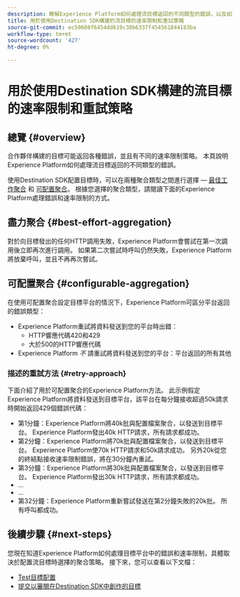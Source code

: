 ```yaml
---
description: 瞭解Experience Platform如何處理流目標返回的不同類型的錯誤，以及如何重試將資料發送到目標平台。
title: 用於使用Destination SDK構建的流目標的速率限制和重試策略
source-git-commit: ec50608f6454dd619c30b6337f454561844183ba
workflow-type: tm+mt
source-wordcount: '427'
ht-degree: 0%

---
```


# 用於使用Destination SDK構建的流目標的速率限制和重試策略

## 總覽 {#overview}

合作夥伴構建的目標可能返回各種錯誤，並且有不同的速率限制策略。 本頁說明Experience Platform如何處理流目標返回的不同類型的錯誤。

使用Destination SDK配置目標時，可以在兩種聚合類型之間進行選擇 —  [最佳工作聚合](/help/destinations/destination-sdk/destination-configuration.md#best-effort-aggregation) 和 [可配置聚合](/help/destinations/destination-sdk/destination-configuration.md#configurable-aggregation)。 根據您選擇的聚合類型，請閱讀下面的Experience Platform處理錯誤和速率限制的方式。

## 盡力聚合 {#best-effort-aggregation}

對於向目標發出的任何HTTP調用失敗，Experience Platform會嘗試在第一次調用後立即再次進行調用。 如果第二次嘗試時呼叫仍然失敗，Experience Platform將放棄呼叫，並且不再再次嘗試。

## 可配置聚合 {#configurable-aggregation}

在使用可配置聚合設定目標平台的情況下，Experience Platform可區分平台返回的錯誤類型：

* Experience Platform重試將資料發送到您的平台時出錯：
   * HTTP響應代碼420和429
   * 大於500的HTTP響應代碼
* Experience Platform *不* 請重試將資料發送到您的平台：平台返回的所有其他

### 描述的重試方法 {#retry-approach}

下面介紹了用於可配置聚合的Experience Platform方法。 此示例假定Experience Platform將資料發送到目標平台，該平台在每分鐘接收超過50k請求時開始返回429個錯誤代碼：

* 第1分鐘：Experience Platform將40k批與配置檔案聚合，以發送到目標平台。 Experience Platform發出40k HTTP請求，所有請求都成功。
* 第2分鐘：Experience Platform將70k批與配置檔案聚合，以發送到目標平台。 Experience Platform使70k HTTP請求和50k請求成功。 另外20k從您的終結點接收速率限制錯誤，將在30分鐘內重試。
* 第3分鐘：Experience Platform將30k批與配置檔案聚合，以發送到目標平台。 Experience Platform發出30k HTTP請求，所有請求都成功。
* ...
* ...
* 第32分鐘：Experience Platform重新嘗試發送在第2分鐘失敗的20k批。 所有呼叫都成功。

## 後續步驟 {#next-steps}

您現在知道Experience Platform如何處理目標平台中的錯誤和速率限制，具體取決於配置流目標時選擇的聚合策略。 接下來，您可以查看以下文檔：

* [Test目標配置](/help/destinations/destination-sdk/test-destination.md)
* [提交以審閱在Destination SDK中創作的目標](/help/destinations/destination-sdk/submit-destination.md)
